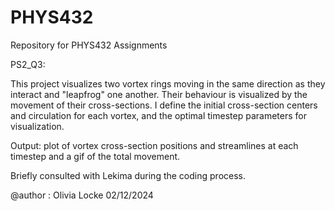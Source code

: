 # PHYS432
Repository for PHYS432 Assignments

PS2_Q3:

This project visualizes two vortex rings moving in the same direction as they interact and "leapfrog" one another. Their behaviour is visualized by the movement of their cross-sections. I define the initial cross-section centers and circulation for each vortex, and the optimal timestep parameters for visualization. 

Output: plot of vortex cross-section positions and streamlines at each timestep and a gif of the total movement. 

Briefly consulted with Lekima during the coding process. 

@author : Olivia Locke
02/12/2024
